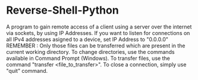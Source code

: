 # Reverse-Shell-Python
A program to gain remote access of a client using a server over the internet via sockets, by using IP Addresses.
If you want to listen for connections on all IPv4 addresses asigned to a device, set IP Address to "0.0.0.0"
REMEMBER : Only those files can be transferred which are present in the current working directory.
To change directories, use the commands available in Command Prompt (Windows).
To transfer files, use the command "transfer <space> <file_to_transfer>".
To close a connection, simply use "quit" command.

